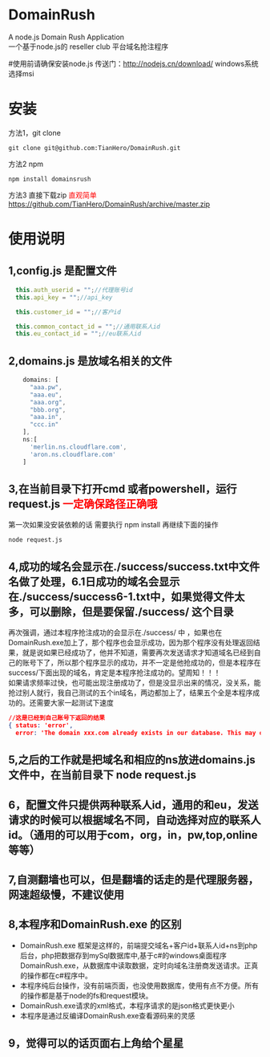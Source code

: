 # DomainRush
A node.js Domain Rush Application  
一个基于node.js的 reseller club 平台域名抢注程序

#使用前请确保安装node.js 传送门：http://nodejs.cn/download/   windows系统选择msi

# 安装
方法1，git clone
```
git clone git@github.com:TianHero/DomainRush.git
```
方法2 npm
```
npm install domainsrush
```
方法3 直接下载zip <font color="red">直观简单</font> https://github.com/TianHero/DomainRush/archive/master.zip

# 使用说明
## 1,config.js 是配置文件
```js
  this.auth_userid = "";//代理账号id
  this.api_key = "";//api_key

  this.customer_id = "";//客户id

  this.common_contact_id = "";//通用联系人id
  this.eu_contact_id = "";//eu联系人id
```

## 2,domains.js 是放域名相关的文件
```js
    domains: [
      "aaa.pw",
      "aaa.eu",
      "aaa.org",
      "bbb.org",
      "aaa.in",
      "ccc.in"
    ],
    ns:[
      'merlin.ns.cloudflare.com',
      'aron.ns.cloudflare.com'
    ]
```
## 3,在当前目录下打开cmd 或者powershell，运行request.js  <font color="red">一定确保路径正确哦</font>  
第一次如果没安装依赖的话 需要执行 npm install 再继续下面的操作
```
node request.js
```

## 4,成功的域名会显示在./success/success.txt中文件名做了处理，6.1日成功的域名会显示在./success/success6-1.txt中，如果觉得文件太多，可以删除，但是要保留./success/ 这个目录  
再次强调，通过本程序抢注成功的会显示在./success/ 中 ，如果也在DomainRush.exe加上了，那个程序也会显示成功，因为那个程序没有处理返回结果，就是说如果已经成功了，他并不知道，需要再次发送请求才知道域名已经到自己的账号下了，所以那个程序显示的成功，并不一定是他抢成功的，但是本程序在success/下面出现的域名，肯定是本程序抢注成功的。望周知！！！  
如果请求频率过快，也可能出现注册成功了，但是没显示出来的情况，没关系，能抢过别人就行，我自己测试的五个in域名，两边都加上了，结果五个全是本程序成功的。还需要大家一起测试下速度
```json
//这是已经到自己账号下返回的结果
{ status: 'error',
  error: 'The domain xxx.com already exists in our database. This may occur if there is a pending Order for xxx.com in our database under your account or any other account. You may search for this domain within your control panel. If you do not find this domain within your profile please contact our Support Department.' }
```
## 5,之后的工作就是把域名和相应的ns放进domains.js文件中，在当前目录下 node request.js
## 6，配置文件只提供两种联系人id，通用的和eu，发送请求的时候可以根据域名不同，自动选择对应的联系人id。（通用的可以用于com，org，in，pw,top,online等等）
## 7,自测翻墙也可以，但是翻墙的话走的是代理服务器，网速超级慢，不建议使用
## 8,本程序和DomainRush.exe 的区别
- DomainRush.exe 框架是这样的，前端提交域名+客户id+联系人id+ns到php后台，php把数据存到mySql数据库中,基于c#的windows桌面程序DomainRush.exe，从数据库中读取数据，定时向域名注册商发送请求。正真的操作都在c#程序中。
- 本程序纯后台操作，没有前端页面，也没使用数据库，使用有点不方便。所有的操作都是基于node的fs和request模块。
- DomainRush.exe请求的xml格式，本程序请求的是json格式更快更小
- 本程序是通过反编译DomainRush.exe查看源码来的灵感
## 9，觉得可以的话页面右上角给个星星
